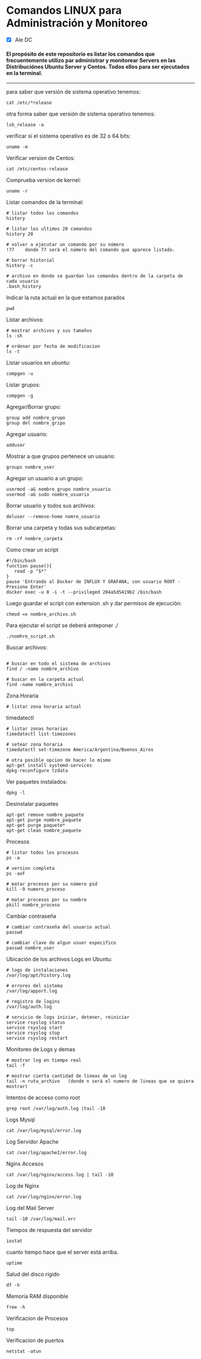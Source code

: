 # Comandos LINUX para Administración y Monitoreo

- [x] Ale DC

#### El propósito de este repositorio es listar los comandos que frecuentemente utilizo par administrar y monitorear Servers en las Distribuciónes Ubuntu Server y Centos. Todos ellos para ser ejecutados en la terminal.


______________________________________________________________________________________________________

para saber que versión de sistema operativo tenemos:
```
cat /etc/*release
```
otra forma saber que versión de sistema operativo tenemos:
```
lsb_release -a
```

verificar si el sistema operativo es de 32 o 64 bits:
```
uname -m
```

Verificar version de Centos:
```
cat /etc/centos-release
```

Comprueba version de kernel:
```
uname -r
```

Listar comandos de la terminal:
```
# listar todos los comandos 
history

# listar los ultimos 20 comandos
history 20

# volver a ejecutar un comando por su número
!77    donde 77 será el número del comando que aparece listado.

# borrar historial
history -c

# archivo en donde se guardan los comandos dentro de la carpeta de cada usuario
.bash_history
```

Indicar la ruta actual en la que estamos parados
```
pwd
```



Listar archivos:
```
# mostrar archivos y sus tamaños
ls -sh

# ordenar por fecha de modificacion
ls -t
```

Listar usuarios en ubuntu:
```
compgen -u
```
Listar grupos:
```
compgen -g
```
Agregar/Borrar grupo:
```
group add nombre_grupo
group del nombre_gripo
```
Agregar usuario:
```
adduser
```

Mostrar a que grupos pertenece un usuario:
```
groups nombre_user
```

Agregar un usuario a un grupo:
```
usermod -aG nombre_grupo nombre_usuario
usermod -aG sudo nombre_usuario

```

Borrar usuario y todos sus archivos:
```
deluser --remove-home nomre_usuario
```

Borrar una carpeta y todas sus subcarpetas:
```
rm -rf nombre_carpeta
```


Como crear un script

```
#!/bin/bash
function pause(){
   read -p "$*"
}
pause 'Entrando al Docker de INFLUX Y GRAFANA, con usuario ROOT -  Presione Enter'
docker exec -u 0 -i -t --privileged 204a5d5419b2 /bin/bash
```

Luego guardar el script con extension .sh y dar permisos de ejecución:
```
chmod =x nombre_archivo.sh
```
Para ejecutar el script se deberá anteponer ./
```
./nomhre_script.sh
```

Buscar archivos:
```

# buscar en todo el sistema de archivos
find / -name nombre_archivo

# buscar en la carpeta actual
find -name nombre_archivi
```

Zona Horaria
```
# listar zona horaria actual
```
timedatectl
```
# listar zonas horarias
timedatectl list-timezones

# setear zona horaria
timedatectl set-timezone America/Argentina/Buenos_Aires

# otra posible opcion de hacer lo mismo
apt-get install systemd-services
dpkg-reconfigure tzdata
```

Ver paquetes instalados:
```
dpkg -l
````

Desinstalar paquetes
```
apt-get remove nombre_paquete
apt-get purge nombre_paquete
apt-get purge paquete*
apt-get clean nombre_paquete
```

Procesos
```
# listar todos los procesos
ps -a

# version completa
ps -axF

# matar procesos por su número pid
kill -9 numero_proceso

# matar procesos por su nombre
pkill nombre_proceso
```

Cambiar contraseña
```
# cambiar contraseña del usuario actual
passwd

# cambiar clave de algun usuer especifico
passwd nombre_user
```

Ubicación de los archivos Logs en Ubuntu:
```
# logs de instalaciones
/var/log/apt/history.log

# errores del sistema
/var/log/apport.log

# registro de logins 
/var/log/auth.log

# servicio de logs iniciar, detener, reiniciar
service rsyslog status
service rsyslog start
service rsyslog stop
service rsyslog restart
```


Monitoreo de Logs y demas
```
# mostrar log en tiempo real
tail -f 

# mostrar cierta cantidad de lineas de un log
tail -n ruta_archivo   (donde n será el numero de lineas que se quiera mostrar)
```



Intentos de acceso como root
```
grep root /var/log/auth.log |tail -10
```

Logs Mysql
```
cat /var/log/mysql/error.log
```

Log Servidor Apache 
```
cat /var/log/apache2/error.log
```

Nginx Accesos
```
cat /var/log/nginx/access.log | tail -10
```
Log de Nginx 
```
cat /var/log/nginx/error.log
```

Log del Mail Server 
```
tail -10 /var/log/mail.err
```

Tiempos de respuesta del servidor
```
iostat
```

cuanto tiempo hace que el server está arriba.
```
uptime
```

Salud del disco rígido
```
df -h
```

Memoria RAM disponible
```
free -h
```


Verificacion de Procesos
```
top
```


Verificacion de puertos

```
netstat -atun 
```
